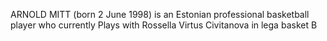 ARNOLD MITT (born 2 June 1998) is an Estonian professional basketball player who currently Plays with Rossella Virtus Civitanova in lega basket B
